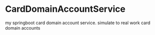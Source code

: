 # CardDomainAccountService
my springboot card domain account service. simulate to real work card domain accounts
